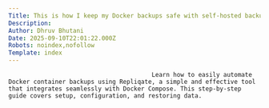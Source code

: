 ```yaml
---
Title: This is how I keep my Docker backups safe with self-hosted backups
Description: 
Author: Dhruv Bhutani
Date: 2025-09-10T22:01:22.000Z
Robots: noindex,nofollow
Template: index
---
```


                                            Learn how to easily automate Docker container backups using Repliqate, a simple and effective tool that integrates seamlessly with Docker Compose. This step-by-step guide covers setup, configuration, and restoring data.
                                        